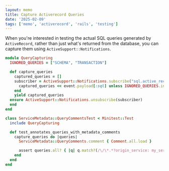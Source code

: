 ```yaml
---
layout: memo
title: Capture Activerecord Queries
date: '2025-02-09'
tags: ['memo', 'activerecord', 'rails', 'testing']
---
```


When you're interested in testing the actual SQL queries generated by `ActiveRecord`, rather than just what's returned from the database, you can capture them using `ActiveSupport::Notifications`.

```ruby
module QueryCapturing
  IGNORED_QUERIES = ["SCHEMA", "TRANSACTION"]

  def capture_queries
    captured_queries = []
    subscriber = ActiveSupport::Notifications.subscribe("sql.active_record") do |event|
      captured_queries << event.payload[:sql] unless IGNORED_QUERIES.include?(event.name)
    end
    yield captured_queries
  ensure ActiveSupport::Notifications.unsubscribe(subscriber)
  end
end
```

```ruby
class ServiceMetadata::QueryCommentsTest < Minitest::Test
  include QueryCapturing

  def test_annotates_queries_with_metadata_comments
    capture_queries do |queries|
      ServiceMetadata::QueryComments.comment { Comment.all.load }

      assert queries.all? { |q| q.match?(/\/\*.*?origin_service: my_service.*?\*\//m) }
    end
  end
end
```
